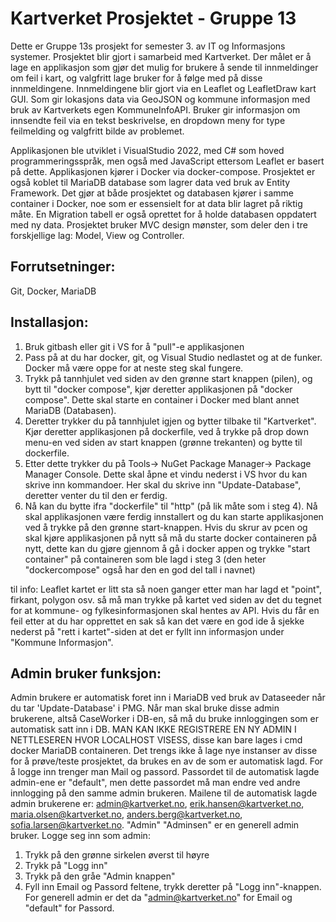 # Kartverket Prosjektet - Gruppe 13
Dette er Gruppe 13s prosjekt for semester 3. av IT og Informasjons systemer. Prosjektet blir gjort i samarbeid med Kartverket. Der målet er å lage en applikasjon som gjør det mulig for brukere å sende til innmeldinger om feil i kart, og valgfritt lage bruker for å følge med på disse innmeldingene. 
Innmeldingene blir gjort via en Leaflet og LeafletDraw kart GUI. Som gir lokasjons data via GeoJSON og kommune informasjon med bruk av Kartverkets egen KommuneInfoAPI. 
Bruker gir informasjon om innsendte feil via en tekst beskrivelse, en dropdown meny for type feilmelding og valgfritt bilde av problemet.

Applikasjonen ble utviklet i VisualStudio 2022, med C# som hoved programmeringsspråk, men også med JavaScript ettersom Leaflet er basert på dette. Applikasjonen kjører i Docker via docker-compose. Prosjektet er også koblet til MariaDB database som lagrer data ved bruk av Entity Framework. Det gjør at både prosjektet og databasen kjører i samme container i Docker, noe som er essensielt for at data blir lagret på riktig måte. En Migration tabell er også oprettet for å holde databasen oppdatert med ny data.
Prosjektet bruker MVC design mønster, som deler den i tre forskjellige lag: Model, View og Controller.

## Forrutsetninger:
Git, Docker, MariaDB


## Installasjon:
1. Bruk gitbash eller git i VS for å "pull"-e applikasjonen
2. Pass på at du har docker, git, og Visual Studio nedlastet og at de funker. Docker må være oppe for at neste steg skal fungere.
3. Trykk på tannhjulet ved siden av den grønne start knappen (pilen), og bytt til "docker compose", kjør deretter applikasjonen på "docker compose". Dette skal starte en container i Docker med blant annet MariaDB (Databasen).
4. Deretter trykker du på tannhjulet igjen og bytter tilbake til "Kartverket". Kjør deretter applikasjonen på dockerfile, ved å trykke på drop down menu-en ved siden av start knappen (grønne trekanten) og bytte til dockerfile.
5.  Etter dette trykker du på Tools-> NuGet Package Manager-> Package Manager Console. Dette skal åpne et vindu nederst i VS hvor du kan skrive inn kommandoer. Her skal du skrive inn "Update-Database", deretter venter du til den er ferdig.
6.  Nå kan du bytte ifra "dockerfile" til "http" (på lik måte som i steg 4). Nå skal applikasjonen være ferdig innstallert og du kan starte applikasjonen ved å trykke på den grønne start-knappen. Hvis du skrur av pcen og skal kjøre applikasjonen på nytt så må du starte docker containeren på nytt, dette kan du gjøre gjennom å gå i docker appen og trykke "start container" på containeren som ble lagd i steg 3 (den heter "dockercompose" også har den en god del tall i navnet)


til info: 
Leaflet kartet er litt sta så noen ganger etter man har lagd et "point", firkant, polygon osv. så må man trykke på kartet ved siden av det du tegnet for at kommune- og fylkesinformasjonen skal hentes av API. Hvis du får en feil etter at du har opprettet en sak så kan det være en god ide å sjekke nederst på "rett i kartet"-siden at det er fyllt inn informasjon under "Kommune Informasjon". 

## Admin bruker funksjon:
Admin brukere er automatisk foret inn i MariaDB ved bruk av Dataseeder når du tar 'Update-Database' i PMG. Når man skal bruke disse admin brukerene, altså CaseWorker i DB-en, så må du bruke innloggingen som er automatisk satt inn i DB. MAN KAN IKKE REGISTRERE EN NY ADMIN I NETTLESEREN HVOR LOCALHOST VISESS, disse kan bare lages i cmd docker MariaDB containeren. Det trengs ikke å lage nye instanser av disse for å prøve/teste prosjektet, da brukes en av de som er automatisk lagd. For å logge inn trenger man Mail og passord. Passordet til de automatisk lagde admin-ene er "default", men dette passordet må man endre ved andre innlogging på den samme admin brukeren. Mailene til de automatisk lagde admin brukerene er: admin@kartverket.no, erik.hansen@kartverket.no, maria.olsen@kartverket.no, anders.berg@kartverket.no, sofia.larsen@kartverket.no. "Admin" "Adminsen" er en generell admin bruker. 
Logge seg inn som admin:
1. Trykk på den grønne sirkelen øverst til høyre
2. Trykk på "Logg inn"
3. Trykk på den gråe "Admin knappen"
4. Fyll inn Email og Passord feltene, trykk deretter på "Logg inn"-knappen. For generell admin er det da "admin@kartverket.no" for Email og "default" for Passord.
